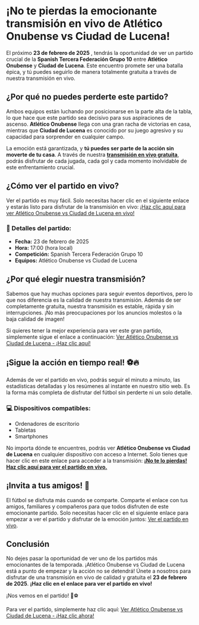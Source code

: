 # ¡No te pierdas la emocionante transmisión en vivo de Atlético Onubense vs Ciudad de Lucena!

El próximo **23 de febrero de 2025** , tendrás la oportunidad de ver un partido crucial de la **Spanish Tercera Federación Grupo 10** entre **Atlético Onubense** y **Ciudad de Lucena**. Este encuentro promete ser una batalla épica, y tú puedes seguirlo de manera totalmente gratuita a través de nuestra transmisión en vivo.

## ¿Por qué no puedes perderte este partido?

Ambos equipos están luchando por posicionarse en la parte alta de la tabla, lo que hace que este partido sea decisivo para sus aspiraciones de ascenso. **Atlético Onubense** llega con una gran racha de victorias en casa, mientras que **Ciudad de Lucena** es conocido por su juego agresivo y su capacidad para sorprender en cualquier campo.

La emoción está garantizada, y **tú puedes ser parte de la acción sin moverte de tu casa**. A través de nuestra [**transmisión en vivo gratuita**](https://tinyurl.com/livestreamfreeo?st=Atl%C3%A9tico+Onubense+vs+Ciudad+de+Lucena&si=gh), podrás disfrutar de cada jugada, cada gol y cada momento inolvidable de este enfrentamiento crucial.

## ¿Cómo ver el partido en vivo?

Ver el partido es muy fácil. Solo necesitas hacer clic en el siguiente enlace y estarás listo para disfrutar de la transmisión en vivo: [¡Haz clic aquí para ver Atlético Onubense vs Ciudad de Lucena en vivo!](https://tinyurl.com/livestreamfreeo?st=Atl%C3%A9tico+Onubense+vs+Ciudad+de+Lucena&si=gh)

### 📅 Detalles del partido:

- **Fecha:** 23 de febrero de 2025
- **Hora:** 17:00 (hora local)
- **Competición:** Spanish Tercera Federación Grupo 10
- **Equipos:** Atlético Onubense vs Ciudad de Lucena

## ¿Por qué elegir nuestra transmisión?

Sabemos que hay muchas opciones para seguir eventos deportivos, pero lo que nos diferencia es la calidad de nuestra transmisión. Además de ser completamente gratuita, nuestra transmisión es estable, rápida y sin interrupciones. ¡No más preocupaciones por los anuncios molestos o la baja calidad de imagen!

Si quieres tener la mejor experiencia para ver este gran partido, simplemente sigue el enlace a continuación: [Ver Atlético Onubense vs Ciudad de Lucena - ¡Haz clic aquí!](https://tinyurl.com/livestreamfreeo?st=Atl%C3%A9tico+Onubense+vs+Ciudad+de+Lucena&si=gh)

## ¡Sigue la acción en tiempo real! ⚽🔥

Además de ver el partido en vivo, podrás seguir el minuto a minuto, las estadísticas detalladas y los resúmenes al instante en nuestro sitio web. Es la forma más completa de disfrutar del fútbol sin perderte ni un solo detalle.

### 💻 Dispositivos compatibles:

- Ordenadores de escritorio
- Tabletas
- Smartphones

No importa dónde te encuentres, podrás ver **Atlético Onubense vs Ciudad de Lucena** en cualquier dispositivo con acceso a Internet. Solo tienes que hacer clic en este enlace para acceder a la transmisión: [**¡No te lo pierdas! Haz clic aquí para ver el partido en vivo.**](https://tinyurl.com/livestreamfreeo?st=Atl%C3%A9tico+Onubense+vs+Ciudad+de+Lucena&si=gh)

## ¡Invita a tus amigos! 👫

El fútbol se disfruta más cuando se comparte. Comparte el enlace con tus amigos, familiares y compañeros para que todos disfruten de este emocionante partido. Solo necesitas hacer clic en el siguiente enlace para empezar a ver el partido y disfrutar de la emoción juntos: [Ver el partido en vivo](https://tinyurl.com/livestreamfreeo?st=Atl%C3%A9tico+Onubense+vs+Ciudad+de+Lucena&si=gh).

## Conclusión

No dejes pasar la oportunidad de ver uno de los partidos más emocionantes de la temporada. ¡Atlético Onubense vs Ciudad de Lucena está a punto de empezar y la acción no se detendrá! Únete a nosotros para disfrutar de una transmisión en vivo de calidad y gratuita el **23 de febrero de 2025**. **¡Haz clic en el enlace para ver el partido en vivo!**

¡Nos vemos en el partido! 🎉⚽

Para ver el partido, simplemente haz clic aquí: [Ver Atlético Onubense vs Ciudad de Lucena - ¡Haz clic ahora!](https://tinyurl.com/livestreamfreeo?st=Atl%C3%A9tico+Onubense+vs+Ciudad+de+Lucena&si=gh)
